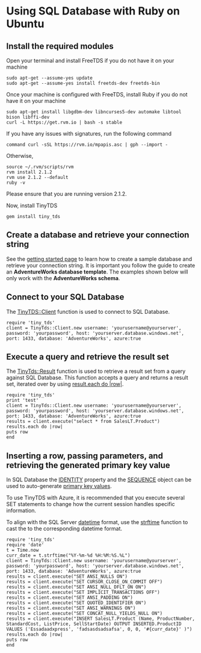 <properties 
	pageTitle="Connect to SQL Database by using Ruby with TinyTDS on Ubuntu" 
	description="Give a code sample you can use to connect to Azure SQL Database."
	services="sql-database" 
	documentationCenter="" 
	authors="ajlam" 
	manager="jeffreyg" 
	editor=""/>


<tags 
	ms.service="sql-database" 
	ms.workload="sql-database" 
	ms.tgt_pltfrm="na" 
	ms.devlang="ruby" 
	ms.topic="article" 
	ms.date="07/10/2015" 
	ms.author="andrela"/>


# Using SQL Database with Ruby on Ubuntu




## Install the required modules
Open your terminal and install FreeTDS if you do not have it on your machine
	
    sudo apt-get --assume-yes update   
    sudo apt-get --assume-yes install freetds-dev freetds-bin


Once your machine is configured with FreeTDS, install Ruby if you do not have it on your machine
    
    sudo apt-get install libgdbm-dev libncurses5-dev automake libtool bison libffi-dev 
    curl -L https://get.rvm.io | bash -s stable

If you have any issues with signatures, run the following command

    command curl -sSL https://rvm.io/mpapis.asc | gph --import -  

Otherwise,

    source ~/.rvm/scripts/rvm 
    rvm install 2.1.2 
    rvm use 2.1.2 --default 
    ruby -v 

Please ensure that you are running version 2.1.2. 

Now, install TinyTDS

    gem install tiny_tds

## Create a database and retrieve your connection string
 
See the [getting started page](http://example.com/) to learn how to create a sample database and retrieve your connection string. It is important you follow the guide to create an **AdventureWorks database template**. The examples shown below will only work with the **AdventureWorks schema**. 
 

## Connect to your SQL Database
The [TinyTDS::Client](https://github.com/rails-sqlserver/tiny_tds) function is used to connect to SQL Database.

    require 'tiny_tds'        
    client = TinyTds::Client.new username: 'yourusername@yourserver', password: 'yourpassword', host: 'yourserver.database.windows.net', port: 1433, database: 'AdventureWorks', azure:true 

## Execute a query and retrieve the result set
The [TinyTds::Result](https://github.com/rails-sqlserver/tiny_tds) function is used to retrieve a result set from a query against SQL Database. This function accepts a query and returns a result set, iterated over by using [result.each do |row|](https://github.com/rails-sqlserver/tiny_tds).

	require 'tiny_tds'  
    print 'test'     
    client = TinyTds::Client.new username: 'yourusername@yourserver', password: 'yourpassword', host: 'yourserver.database.windows.net', port: 1433, database: 'AdventureWorks', azure:true 
    results = client.execute("select * from SalesLT.Product") 
    results.each do |row| 
    puts row 
    end 
    
## Inserting a row, passing parameters, and retrieving the generated primary key value
In SQL Database the [IDENTITY](https://msdn.microsoft.com/library/ms186775.aspx) property and the [SEQUENCE](https://msdn.microsoft.com/library/ff878058.aspx) object can be used to auto-generate [primary key values](https://msdn.microsoft.com/library/ms179610.aspx). 

To use TinyTDS with Azure, it is recommended that you execute several SET statements to change how the current session handles specific information.

To align with the SQL Server [datetime](https://msdn.microsoft.com/en-us/library/ms187819.aspx) format, use the [strftime](http://ruby-doc.org/core-2.2.0/Time.html#method-i-strftime) function to cast the to the corresponding datetime format. 

    require 'tiny_tds'     
    require 'date'
    t = Time.now
    curr_date = t.strftime("%Y-%m-%d %H:%M:%S.%L") 
    client = TinyTds::Client.new username: 'yourusername@yourserver', password: 'yourpassword', host: 'yourserver.database.windows.net', port: 1433, database: 'AdventureWorks', azure:true 
    results = client.execute("SET ANSI_NULLS ON")
    results = client.execute("SET CURSOR_CLOSE_ON_COMMIT OFF")
    results = client.execute("SET ANSI_NULL_DFLT_ON ON")
    results = client.execute("SET IMPLICIT_TRANSACTIONS OFF")
    results = client.execute("SET ANSI_PADDING ON")
    results = client.execute("SET QUOTED_IDENTIFIER ON")
    results = client.execute("SET ANSI_WARNINGS ON")
    results = client.execute("SET CONCAT_NULL_YIELDS_NULL ON")
    results = client.execute("INSERT SalesLT.Product (Name, ProductNumber, StandardCost, ListPrice, SellStartDate) OUTPUT INSERTED.ProductID VALUES ('Essadaadxpress', 'fadsasdsadsafsa', 0, 0, '#{curr_date}' )")
    results.each do |row| 
    puts row
    end 
